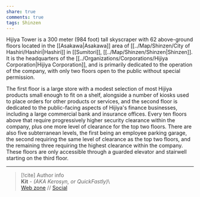 ```yaml
---  
share: true  
comments: true  
tags: Shinzen  
---  
```

Hijiya Tower is a 300 meter (984 foot) tall skyscraper with 62 above-ground floors located in the [[Asakawa|Asakawa]] area of [[../Map/Shinzen/City of Hashiri/Hashiri|Hashiri]] in [[Sumitori]], [[../Map/Shinzen/Shinzen|Shinzen]]. It is the headquarters of the [[../Organizations/Corporations/Hijiya Corporation|Hijiya Corporation]], and is primarily dedicated to the operation of the company, with only two floors open to the public without special permission.  
  
The first floor is a large store with a modest selection of most Hijiya products small enough to fit on a shelf, alongside a number of kiosks used to place orders for other products or services, and the second floor is dedicated to the public-facing aspects of Hijiya's finance businesses, including a large commercial bank and insurance offices. Every ten floors above that require progressively higher security clearance within the company, plus one more level of clearance for the top two floors. There are also five subterranean levels, the first being an employee parking garage, the second requiring the same level of clearance as the top two floors, and the remaining three requiring the highest clearance within the company. These floors are only accessible through a guarded elevator and stairwell starting on the third floor.  
  
-----  
> [!cite] Author info  
> **Kit** - *(AKA Kerosyn, or QuickFastly)*\  
> [Web zone](https://kerosyn.link) // [Social](https://m.tripulse.link/@kit)